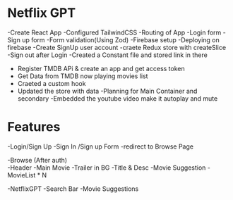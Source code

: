 # Netflix GPT

-Create React App
-Configured TailwindCSS
-Routing of App
-Login form
-Sign up form
-Form validation(Using Zod)
-Firebase setup
-Deploying on firebase
-Create SignUp user account
-craete Redux store with createSlice
-Sign out after Login
-Created a Constant file and stored link in there 
- Register TMDB APi & create an app and get access token
- Get Data from TMDB now playing movies list
- Craeted a custom hook
- Updated the store with data 
-Planning for  Main Container and secondary
-Embedded the youtube video make it autoplay and mute 


# Features
-Login/Sign Up
    -Sign In /Sign up Form
    -redirect to Browse Page

-Browse (After auth)    
   -Header
   -Main Movie
        -Trailer in BG
        -Title & Desc
        -Movie Suggestion
          -MovieList * N


 -NetflixGPT
   -Search Bar
   -Movie Suggestions         